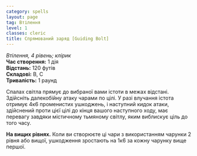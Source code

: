 ```yaml
---
category: spells
layout: page
tag: Втілення
level: 1
classes: cleric
title: Спрямований заряд [Guiding Bolt]
---
```


_Втілення, 4 рівень; клірик_   
**Час створення:** 1 дія   
**Відстань:** 120 футів    
**Складові:** В, С    
**Тривалість:** 1 раунд    

Спалах світла прямує до вибраної вами істоти в межах відстані. Здійсніть далекобійну атаку чарами по цілі. У разі влучання істота отримує 4к6 променистих ушкоджень, і наступний кидок атаки, здійснений проти цієї цілі до кінця вашого наступного ходу, має перевагу завдяки містичному тьмяному світлу, яким виблискує ціль до того часу.   

**На вищих рівнях.** Коли ви створюєте ці чари з використанням чарунки 2 рівня або вищої, ушкодження зростають на 1к6 за кожну чарунку вище першої. 
